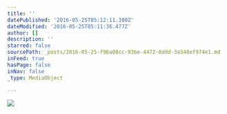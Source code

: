 ```yaml
---
title: ''
datePublished: '2016-05-25T05:12:11.380Z'
dateModified: '2016-05-25T05:11:36.477Z'
author: []
description: ''
starred: false
sourcePath: _posts/2016-05-25-f96a08cc-93be-4472-8ddd-3a540ef974e1.md
inFeed: true
hasPage: false
inNav: false
_type: MediaObject

---
```

![](https://the-grid-user-content.s3-us-west-2.amazonaws.com/5f623d53-0e1c-4403-8306-91e067611aa0.jpg)